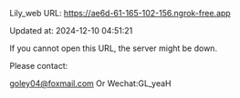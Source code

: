 Lily_web URL: https://ae6d-61-165-102-156.ngrok-free.app

Updated at: 2024-12-10 04:51:21

If you cannot open this URL, the server might be down.

Please contact: 

goley04@foxmail.com Or Wechat:GL_yeaH